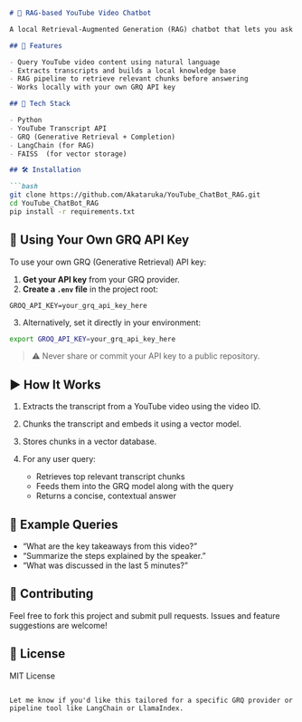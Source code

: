 ````markdown
# 🎥 RAG-based YouTube Video Chatbot

A local Retrieval-Augmented Generation (RAG) chatbot that lets you ask questions about YouTube videos by using their transcripts.

## 🚀 Features

- Query YouTube video content using natural language
- Extracts transcripts and builds a local knowledge base
- RAG pipeline to retrieve relevant chunks before answering
- Works locally with your own GRQ API key

## 🧠 Tech Stack

- Python
- YouTube Transcript API
- GRQ (Generative Retrieval + Completion)
- LangChain (for RAG)
- FAISS  (for vector storage)

## 🛠️ Installation

```bash
git clone https://github.com/Akataruka/YouTube_ChatBot_RAG.git
cd YouTube_ChatBot_RAG
pip install -r requirements.txt
````

## 🔑 Using Your Own GRQ API Key

To use your own GRQ (Generative Retrieval) API key:

1. **Get your API key** from your GRQ provider.
2. **Create a `.env` file** in the project root:

```
GROQ_API_KEY=your_grq_api_key_here
```

3. Alternatively, set it directly in your environment:

```bash
export GROQ_API_KEY=your_grq_api_key_here
```

> ⚠️ Never share or commit your API key to a public repository.

## ▶️ How It Works

1. Extracts the transcript from a YouTube video using the video ID.
2. Chunks the transcript and embeds it using a vector model.
3. Stores chunks in a vector database.
4. For any user query:

   * Retrieves top relevant transcript chunks
   * Feeds them into the GRQ model along with the query
   * Returns a concise, contextual answer

## 🧪 Example Queries

* “What are the key takeaways from this video?”
* “Summarize the steps explained by the speaker.”
* “What was discussed in the last 5 minutes?”

## 🤝 Contributing

Feel free to fork this project and submit pull requests. Issues and feature suggestions are welcome!

## 📄 License

MIT License

```

Let me know if you'd like this tailored for a specific GRQ provider or pipeline tool like LangChain or LlamaIndex.
```
